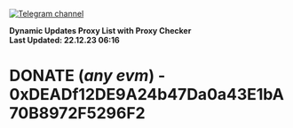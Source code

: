 [![Telegram channel](https://img.shields.io/endpoint?url=https://runkit.io/damiankrawczyk/telegram-badge/branches/master?url=https://t.me/n4z4v0d)](https://t.me/n4z4v0d) 

**Dynamic Updates Proxy List with Proxy Checker**  
**Last Updated: 22.12.23 06:16**

# DONATE (_any evm_) - 0xDEADf12DE9A24b47Da0a43E1bA70B8972F5296F2

